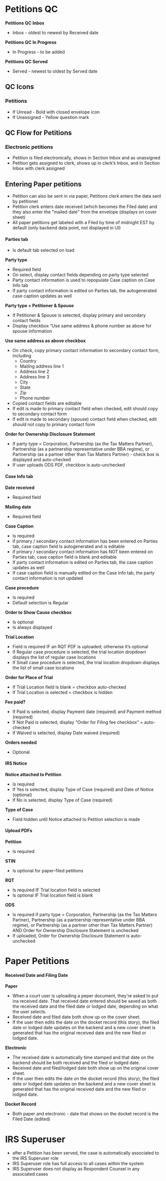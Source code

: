 # Petitions QC
**Petitions QC Inbox**
  * Inbox - oldest to newest by Received date 

**Petitions QC In Progress**
 * In Progress - to be added 
 
**Petitions QC Served**
 * Served - newest to oldest by Served date 

## QC Icons 
### Petitions
* If Unread - Bold with closed envelope icon
* If Unassigned - Yellow question mark


## QC Flow for Petitions 
### Electronic petitions
* Petition is filed electronically, shows in Section Inbox and as unassigned
* Petition gets assigned to clerk, shows up in clerk’s Inbox, and in Section Inbox with clerk assigned

## Entering Paper petitions

* Petition can also be sent in via paper, Petitions clerk enters the data sent by petitioner 
* Petition clerk enters date received (which becomes the Filed date) and they also enter the "mailed date" from the envelope (displays on cover sheet)
* All paper petitions get labeled with a Filed by time of midnight EST by default (only backend data point, not displayed in UI) 

#### Parties tab 
* Is default tab selected on load 

**Party type**
* Required field 
* On select, display contact fields depending on party type selected 
* Party contact information is used to repopulate Case caption on Case Info tab 
* If party contact information is edited on Parties tab, the autogenerated case caption updates as well 

**Party type = Petitioner & Spouse** 
* If Petitioner & Spouse is selected, display primary and secondary contact fields 
* Display checkbox “Use same address & phone number as above for spouse information 

**Use same address as above checkbox** 
* On check, copy primary contact information to secondary contact form, including 
    * Country 
    * Mailing address line 1 
    * Address line 2
    * Address line 3 
    * City
    * State
    * Zip 
    * Phone number 
* Copied contact fields are editable 
* If edit is made to primary contact field when checked, edit should copy to secondary contact form 
* If edit is made to secondary (spouse) contact field when checked, edit should not copy to primary contact form 

**Order for Ownership Disclosure Statement**
* If party type = Corporation, Partnership (as the Tax Matters Partner), Partnership (as a partnership representative under BBA regime), or Partnership (as a partner other than Tax Matters Partner) - check box is displayed and auto-checked 
* If user uploads ODS PDF, checkbox is auto-unchecked 


#### Case Info tab 

**Date received**
* Required field 

**Mailing date**
* Required field 

**Case Caption**
* Is required 
* if primary / secondary contact information has been entered on Parties tab, case caption field Is autogenerated and is editable
* if primary / secondary contact information has NOT been entered on Parties tab, case caption field is blank and editable  
* If party contact information is edited on Parties tab, the case caption updates as well
* If case caption field is manually edited on the Case Info tab, the party contact information is not updated 

**Case procedure**
* Is required 
* Default selection is Regular 

**Order to Show Cause checkbox**
* Is optional 
* Is always displayed 

**Trial Location** 
* Field is required IF an RQT PDF is uploaded; otherwise it’s optional
* If Regular case procedure is selected, the trial location dropdown displays the list of regular case locations 
* If Small case procedure is selected, the trial location dropdown displays the list of small case locations 

**Order for Place of Trial** 
* If Trial Location field is blank = checkbox auto-checked 
* If Trial Location is selected = checkbox is hidden 

**Fee paid?**
* If Paid is selected, display Payment date (required) and Payment method (required) 
* If Not Paid is selected, display “Order for Filing fee checkbox” = auto-checked 
* If Waived is selected, display Date waived (required) 

**Orders needed**
* Optional  

#### IRS Notice 

**Notice attached to Petition**
* Is required 
* If Yes is selected, display Type of Case (required) and Date of Notice (optional) 
* If No is selected, display Type of Case (required) 

**Type of Case**
* Field hidden until Notice attached to Petition selection is made 

#### Upload PDFs

**Petition**
* Is required 

**STIN**
* Is optional for paper-filed petitions

**RQT** 
* Is required IF Trial location field is selected 
* Is optional IF Trial location field is blank 

**ODS**
* Is required if party type = Corporation, Partnership (as the Tax Matters Partner), Partnership (as a partnership representative under BBA regime), or Partnership (as a partner other than Tax Matters Partner) AND Order for Ownership Disclosure Statement is unchecked 
* If uploaded, Order for Ownership Disclosure Statement is auto-unchecked  

# Paper Petitions 

#### Received Date and Filing Date 
**Paper**
* When a court user is uploading a peper document, they're asked to put ina  received date. That received date entered should be saved as both the received date and the filed date or lodged date, depending on what the user selects.
* Received date and filed date both show up on the cover sheet.
* If the user then edits the date on the docket record (this story), the filed date or lodged date updates on the backend and a new cover sheet is generated that has the original received date and the new filed or lodged date.

**Electronic**
* The received date is automatically time stamped and that date on the backend should be both received and the filed or lodged date.
* Received date and filed/lodged date both show up on the original cover sheet.
* If the user then edits the date on the docket record (this story), the filed date or lodged date updates on the backend and a new cover sheet is generated that has the original received date and the new filed or lodged date.

**Docket Record**
* Both paper and electronic - date that shows on the docket record is the Filed Date (edited) 

# IRS Superuser 
* after a Petition has been served, the case is automatically associated to the IRS Superuser role 
* IRS Superuser role has full access to all cases within the system 
* IRS Superuser does not display as Respondent Counsel in any associated cases 

